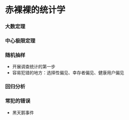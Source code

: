 # 赤裸裸的统计学

### 大数定理

### 中心极限定理

### 随机抽样

* 开展调查统计的第一步
* 容易犯错的地方：选择性偏见、幸存者偏见、健康用户偏见

### 回归分析

### 常犯的错误

* 黑天鹅事件